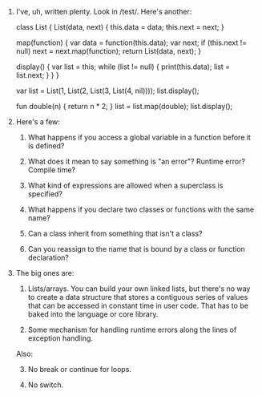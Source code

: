 1.  I've, uh, written plenty. Look in /test/. Here's another:

    class List {
      List(data, next) {
        this.data = data;
        this.next = next;
      }

      map(function) {
        var data = function(this.data);
        var next;
        if (this.next != null) next = next.map(function);
        return List(data, next);
      }

      display() {
        var list = this;
        while (list != null) {
          print(this.data);
          list = list.next;
        }
      }
    }

    var list = List(1, List(2, List(3, List(4, nil))));
    list.display();

    fun double(n) { return n * 2; }
    list = list.map(double);
    list.display();

2.  Here's a few:

    1.  What happens if you access a global variable in a function before it is
        defined?

    2.  What does it mean to say something is "an error"? Runtime error?
        Compile time?

    3.  What kind of expressions are allowed when a superclass is specified?

    4.  What happens if you declare two classes or functions with the same name?

    5.  Can a class inherit from something that isn't a class?

    6.  Can you reassign to the name that is bound by a class or function
        declaration?

3.  The big ones are:

    1.  Lists/arrays. You can build your own linked lists, but there's no way to
        create a data structure that stores a contiguous series of values that
        can be accessed in constant time in user code. That has to be baked
        into the language or core library.

    2.  Some mechanism for handling runtime errors along the lines of exception
        handling.

    Also:

    3.  No break or continue for loops.

    4.  No switch.
